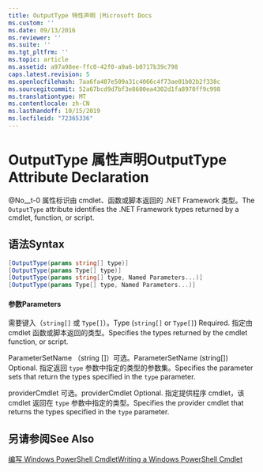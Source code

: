 ```yaml
---
title: OutputType 特性声明 |Microsoft Docs
ms.custom: ''
ms.date: 09/13/2016
ms.reviewer: ''
ms.suite: ''
ms.tgt_pltfrm: ''
ms.topic: article
ms.assetid: a97a98ee-ffc0-42f0-a9a6-b0717b39c798
caps.latest.revision: 5
ms.openlocfilehash: 7aa6fa407e509a31c4066c4f73ae01b02b2f338c
ms.sourcegitcommit: 52a67bcd9d7bf3e8600ea4302d1fa8970ff9c998
ms.translationtype: MT
ms.contentlocale: zh-CN
ms.lasthandoff: 10/15/2019
ms.locfileid: "72365336"
---
```

# <a name="outputtype-attribute-declaration"></a><span data-ttu-id="1f719-102">OutputType 属性声明</span><span class="sxs-lookup"><span data-stu-id="1f719-102">OutputType Attribute Declaration</span></span>

<span data-ttu-id="1f719-103">@No__t-0 属性标识由 cmdlet、函数或脚本返回的 .NET Framework 类型。</span><span class="sxs-lookup"><span data-stu-id="1f719-103">The `OutputType` attribute identifies the .NET Framework types returned by a cmdlet, function, or script.</span></span>

## <a name="syntax"></a><span data-ttu-id="1f719-104">语法</span><span class="sxs-lookup"><span data-stu-id="1f719-104">Syntax</span></span>

```csharp
[OutputType(params string[] type)]
[OutputType(params Type[] type)]
[OutputType(params string[] type, Named Parameters...)]
[OutputType(params Type[] type, Named Parameters...)]
```

#### <a name="parameters"></a><span data-ttu-id="1f719-105">参数</span><span class="sxs-lookup"><span data-stu-id="1f719-105">Parameters</span></span>

<span data-ttu-id="1f719-106">需要键入（`string[]` 或 `Type[]`）。</span><span class="sxs-lookup"><span data-stu-id="1f719-106">Type (`string[]` or `Type[]`) Required.</span></span> <span data-ttu-id="1f719-107">指定由 cmdlet 函数或脚本返回的类型。</span><span class="sxs-lookup"><span data-stu-id="1f719-107">Specifies the types returned by the cmdlet function, or script.</span></span>

<span data-ttu-id="1f719-108">ParameterSetName （string []）可选。</span><span class="sxs-lookup"><span data-stu-id="1f719-108">ParameterSetName (string[]) Optional.</span></span> <span data-ttu-id="1f719-109">指定返回 `type` 参数中指定的类型的参数集。</span><span class="sxs-lookup"><span data-stu-id="1f719-109">Specifies the parameter sets that return the types specified in the `type` parameter.</span></span>

<span data-ttu-id="1f719-110">providerCmdlet 可选。</span><span class="sxs-lookup"><span data-stu-id="1f719-110">providerCmdlet Optional.</span></span> <span data-ttu-id="1f719-111">指定提供程序 cmdlet，该 cmdlet 返回在 `type` 参数中指定的类型。</span><span class="sxs-lookup"><span data-stu-id="1f719-111">Specifies the provider cmdlet that returns the types specified in the `type` parameter.</span></span>

## <a name="see-also"></a><span data-ttu-id="1f719-112">另请参阅</span><span class="sxs-lookup"><span data-stu-id="1f719-112">See Also</span></span>

[<span data-ttu-id="1f719-113">编写 Windows PowerShell Cmdlet</span><span class="sxs-lookup"><span data-stu-id="1f719-113">Writing a Windows PowerShell Cmdlet</span></span>](./writing-a-windows-powershell-cmdlet.md)
